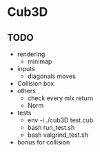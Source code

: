 # Cub3D

## TODO
- rendering
	- minimap
- inputs
	- diagonals moves
- Collision box
- others
	- check every mlx return
	- Norm
- tests
	- env -i ./cub3D test.cub
	- bash run_test.sh
	- bash valgrind_test.sh
- bonus for collision
